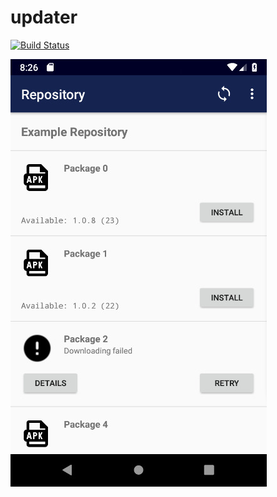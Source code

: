 updater
===

[![Build Status](https://img.shields.io/travis/AULFA/updater.svg?style=flat-square)](https://travis-ci.org/AULFA/updater)

![updater](./src/site/resources/updater.jpg?raw=true)

